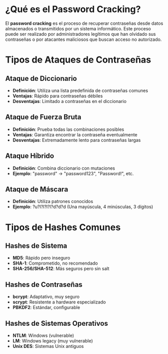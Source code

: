 # ¿Qué es el Password Cracking?

El **password cracking** es el proceso de recuperar contraseñas desde datos almacenados o transmitidos por un sistema informático. Este proceso puede ser realizado por administradores legítimos que han olvidado sus contraseñas o por atacantes maliciosos que buscan acceso no autorizado.


# Tipos de Ataques de Contraseñas

## Ataque de Diccionario

- **Definición**: Utiliza una lista predefinida de contraseñas comunes
- **Ventajas**: Rápido para contraseñas débiles
- **Desventajas**: Limitado a contraseñas en el diccionario

## Ataque de Fuerza Bruta

- **Definición**: Prueba todas las combinaciones posibles
- **Ventajas**: Garantiza encontrar la contraseña eventualmente
- **Desventajas**: Extremadamente lento para contraseñas largas

## Ataque Híbrido

- **Definición**: Combina diccionario con mutaciones
- **Ejemplo**: "password" → "password123", "Password!", etc.

## Ataque de Máscara

- **Definición**: Utiliza patrones conocidos
- **Ejemplo**: ?u?l?l?l?l?d?d?d (Una mayúscula, 4 minúsculas, 3 dígitos)


# Tipos de Hashes Comunes

## Hashes de Sistema

- **MD5**: Rápido pero inseguro
- **SHA-1**: Comprometido, no recomendado
- **SHA-256/SHA-512**: Más seguros pero sin salt

## Hashes de Contraseñas

- **bcrypt**: Adaptativo, muy seguro
- **scrypt**: Resistente a hardware especializado
- **PBKDF2**: Estándar, configurable

## Hashes de Sistemas Operativos

- **NTLM**: Windows (vulnerable)
- **LM**: Windows legacy (muy vulnerable)
- **Unix DES**: Sistemas Unix antiguos